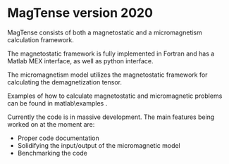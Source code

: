 # MagTense version 2020

MagTense consists of both a magnetostatic and a micromagnetism calculation framework.

The magnetostatic framework is fully implemented in Fortran and has a Matlab MEX interface, as well as python interface.

The micromagnetism model utilizes the magnetostatic framework for calculating the demagnetization tensor.

Examples of how to calculate magnetostatic and micromagnetic problems can be found in matlab\examples .

Currently the code is in massive development. The main features being worked on at the moment are:
- Proper code documentation
- Solidifying the input/output of the micromagnetic model
- Benchmarking the code
